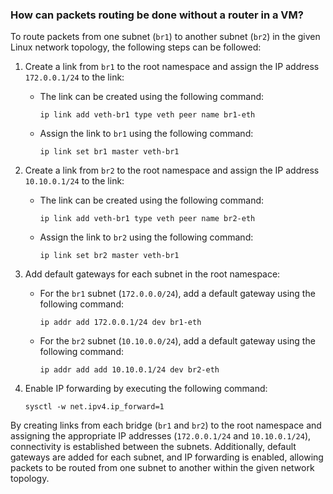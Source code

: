 ### How can packets routing be done without a router in a VM?

To route packets from one subnet (`br1`) to another subnet (`br2`) in the given Linux network topology, the following steps can be followed:

1. Create a link from `br1` to the root namespace and assign the IP address `172.0.0.1/24` to the link:
   - The link can be created using the following command:
     ```
     ip link add veth-br1 type veth peer name br1-eth
     ```
   - Assign the link to `br1` using the following command:
     ```
     ip link set br1 master veth-br1
     ```

2. Create a link from `br2` to the root namespace and assign the IP address `10.10.0.1/24` to the link:
   - The link can be created using the following command:
     ```
     ip link add veth-br1 type veth peer name br2-eth
     ```
   - Assign the link to `br2` using the following command:
     ```
     ip link set br2 master veth-br1
     ```

3. Add default gateways for each subnet in the root namespace:
   - For the `br1` subnet (`172.0.0.0/24`), add a default gateway using the following command:
     ```
     ip addr add 172.0.0.1/24 dev br1-eth
     ```

   - For the `br2` subnet (`10.10.0.0/24`), add a default gateway using the following command:
     ```
     ip addr add add 10.10.0.1/24 dev br2-eth
     ```

4. Enable IP forwarding by executing the following command:
	```
	sysctl -w net.ipv4.ip_forward=1
	```
By creating links from each bridge (`br1` and `br2`) to the root namespace and assigning the appropriate IP addresses (`172.0.0.1/24` and `10.10.0.1/24`), connectivity is established between the subnets. Additionally, default gateways are added for each subnet, and IP forwarding is enabled, allowing packets to be routed from one subnet to another within the given network topology.
